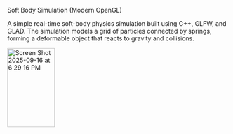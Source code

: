 Soft Body Simulation (Modern OpenGL)

A simple real-time soft-body physics simulation built using C++, GLFW, and GLAD.
The simulation models a grid of particles connected by springs, forming a deformable object that reacts to gravity and collisions.


<img width="108" height="181" alt="Screen Shot 2025-09-16 at 6 29 16 PM" src="https://github.com/user-attachments/assets/38bfbb30-3cf2-447b-b1d4-44fdd4e302a3" />
